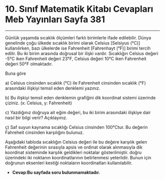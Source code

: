# 10. Sınıf Matematik Kitabı Cevapları Meb Yayınları Sayfa 381

---

Günlük yaşamda sıcaklık ölçümleri farklı birimlerle ifade edilebilir. Dünya genelinde çoğu ülkede sıcaklık birimi olarak Celsius [Selsiyus (°C)] kullanılırken, bazı ülkelerde ise Fahrenheit [Fahrenhayt (°F)] birimi tercih edilir. Bu iki birim arasında doğrusal bir ilişki vardır. Sıcaklığın Celsius değeri -5°C iken Fahrenheit değeri 23°F, Celsius değeri 10°C iken Fahrenheit değeri 50°F olmaktadır.

 Buna göre

 a) Celsius cinsinden sıcaklık (°C) ile Fahrenheit cinsinden sıcaklık (°F) arasındaki ilişkiyi temsil eden denklemi yazınız.

 b) Bu ilişkiyi temsil eden denklemin grafiğini dik koordinat sistemi üzerinde çiziniz. (x: Celsius, y: Fahrenheit)

 c) Yazdığınız doğruya ait eğim değeri, bu iki birim arasındaki ilişkiye dair nasıl bir bilgi verir? Açıklayınız.

 ç) Saf suyun kaynama sıcaklığı Celsius cinsinden 100°Ctur. Bu değerin Fahreheit cinsinden karşılığını bulunuz.

Aşağıdaki tabloda sıcaklığın Celsius değeri ile bu değere karşılık gelen Fahrenheit değerinin sırasıyla apsis ve ordinat olarak alınmasıyla dik koordinat sisteminde karşılık geldikleri noktalar gösterilmiştir. doğru üzerindeki iki noktanın koordinatlarının belirlenmesi yeterlidir. Bunun için doğrunun eksenleri kestiği noktaların koordinatları kullanılabilir.

-   **Cevap**:**Bu sayfada soru bulunmamaktadır.**